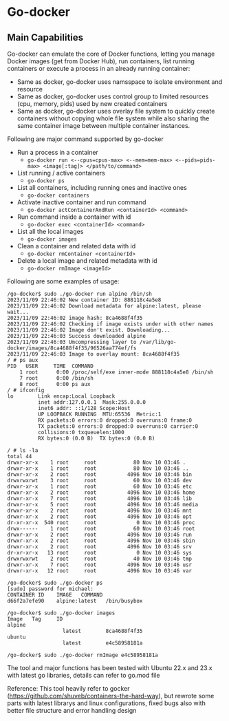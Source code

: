 # Go-docker

## Main Capabilities
Go-docker can emulate the core of Docker functions, letting you manage Docker images (get from Docker Hub), run containers, list running containers or execute a process in an already running container:
- Same as docker, go-docker uses namsspace to isolate environment and resource
- Same as docker, go-docker uses control group to limited resources (cpu, memory, pids) used by new created containers
- Same as docker, go-docker uses overlay file system to quickly create containers without copying whole file system while also sharing the same container image between multiple container instances.


Following are major command supported by go-docker
* Run a process in a container
   * `go-docker run <--cpus=cpus-max> <--mem=mem-max> <--pids=pids-max> <image[:tag]> </path/to/command>`
* List running / active containers
   * `go-docker ps`
* List all containers, including running ones and inactive ones
   * `go-docker containers` 
* Activate inactive container and run command
   * `go-docker actContainerAndRun <containerId> <command>`
* Run command inside a container with id
   * `go-docker exec <containerId> <command>`
* List all the local images
   * `go-docker images`
* Clean a container and related data with id
   * `go-docker rmContainer <containerId>`
* Delete a local image and related metadata with id
   * `go-docker rmImage <imageId>`

Following are some examples of usage:
```
/go-docker$ sudo ./go-docker run alpine /bin/sh
2023/11/09 22:46:02 New container ID: 888118c4a5e8
2023/11/09 22:46:02 Download metadata for alpine:latest, please wait...
2023/11/09 22:46:02 image hash: 8ca4688f4f35
2023/11/09 22:46:02 Checking if image exists under with other names
2023/11/09 22:46:02 Image don't exist. Downloading...
2023/11/09 22:46:03 Success downloaded alpine
2023/11/09 22:46:03 Umcompressing layer to /var/lib/go-docker/images/8ca4688f4f35/96526aa774ef/fs
2023/11/09 22:46:03 Image to overlay mount: 8ca4688f4f35
/ # ps aux
PID   USER     TIME  COMMAND
    1 root      0:00 /proc/self/exe inner-mode 888118c4a5e8 /bin/sh
    7 root      0:00 /bin/sh
    8 root      0:00 ps aux
/ # ifconfig
lo        Link encap:Local Loopback  
          inet addr:127.0.0.1  Mask:255.0.0.0
          inet6 addr: ::1/128 Scope:Host
          UP LOOPBACK RUNNING  MTU:65536  Metric:1
          RX packets:0 errors:0 dropped:0 overruns:0 frame:0
          TX packets:0 errors:0 dropped:0 overruns:0 carrier:0
          collisions:0 txqueuelen:1000 
          RX bytes:0 (0.0 B)  TX bytes:0 (0.0 B)

/ # ls -la
total 44
drwxr-xr-x    1 root     root            80 Nov 10 03:46 .
drwxr-xr-x    1 root     root            80 Nov 10 03:46 ..
drwxr-xr-x    2 root     root          4096 Nov 10 03:46 bin
drwxrwxrwt    3 root     root            60 Nov 10 03:46 dev
drwxr-xr-x    1 root     root            60 Nov 10 03:46 etc
drwxr-xr-x    2 root     root          4096 Nov 10 03:46 home
drwxr-xr-x    7 root     root          4096 Nov 10 03:46 lib
drwxr-xr-x    5 root     root          4096 Nov 10 03:46 media
drwxr-xr-x    2 root     root          4096 Nov 10 03:46 mnt
drwxr-xr-x    2 root     root          4096 Nov 10 03:46 opt
dr-xr-xr-x  540 root     root             0 Nov 10 03:46 proc
drwx------    1 root     root            60 Nov 10 03:46 root
drwxr-xr-x    2 root     root          4096 Nov 10 03:46 run
drwxr-xr-x    2 root     root          4096 Nov 10 03:46 sbin
drwxr-xr-x    2 root     root          4096 Nov 10 03:46 srv
dr-xr-xr-x   13 root     root             0 Nov 10 03:46 sys
drwxrwxrwt    2 root     root            40 Nov 10 03:46 tmp
drwxr-xr-x    7 root     root          4096 Nov 10 03:46 usr
drwxr-xr-x   12 root     root          4096 Nov 10 03:46 var

/go-docker$ sudo ./go-docker ps
[sudo] password for michael: 
CONTAINER ID    IMAGE   COMMAND
d66f2a7efe90    alpine:latest   /bin/busybox

/go-docker$ sudo ./go-docker images
Image   Tag     ID
alpine
                  latest        8ca4688f4f35
ubuntu
                  latest        e4c58958181a

/go-docker$ sudo ./go-docker rmImage e4c58958181a                  
```

The tool and major functions has been tested with Ubuntu 22.x and 23.x with latest go libraries, details can refer to go.mod file

Reference: This tool heavily refer to gocker (https://github.com/shuveb/containers-the-hard-way), but rewrote some parts with latest librarys and linux configurations, fixed bugs also with better file structure and error handling design
